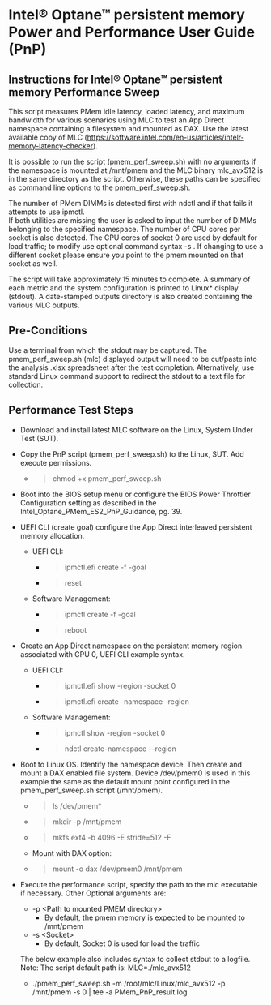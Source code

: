 ﻿# Intel® Optane™ persistent memory Power and Performance User Guide (PnP)

## Instructions for Intel® Optane™ persistent memory Performance Sweep

This script measures PMem idle latency, loaded latency, and maximum bandwidth for various scenarios using MLC to test an App Direct namespace containing a filesystem and mounted as DAX. Use the latest available copy of MLC (https://software.intel.com/en-us/articles/intelr-memory-latency-checker).

It is possible to run the script (pmem_perf_sweep.sh) with no arguments if the namespace is mounted at /mnt/pmem and the MLC binary mlc_avx512 is in the same directory as the script. Otherwise, these paths can be specified as command line options to the pmem_perf_sweep.sh. 

The number of PMem DIMMs is detected first with ndctl and if that fails it attempts to use ipmctl.  
If both utilities are missing the user is asked to input the number of DIMMs belonging to the specified namespace.
The number of CPU cores per socket is also detected. The CPU cores of socket 0 are used by default for load traffic; to modify use optional command syntax -s <socket>. If changing to use a different socket please ensure you point to the pmem mounted on that socket as well.

The script will take approximately 15 minutes to complete. A summary of each metric and the system configuration is printed to Linux* display (stdout). A date-stamped outputs directory is also created containing the various MLC outputs.

## Pre-Conditions

Use a terminal from which the stdout may be captured. The pmem_perf_sweep.sh (mlc) displayed output will need to be cut/paste into the analysis .xlsx spreadsheet after the test completion. Alternatively, use standard Linux command support to redirect the stdout to a text file for collection. 

## Performance Test Steps

* Download and install latest MLC software on the Linux, System Under Test (SUT).

* Copy the PnP script (pmem_perf_sweep.sh) to the Linux, SUT. Add execute permissions.
  * > chmod +x pmem_perf_sweep.sh
  
* Boot into the BIOS setup menu or configure the BIOS Power Throttler Configuration setting as described in the Intel_Optane_PMem_ES2_PnP_Guidance, pg. 39.

* UEFI CLI (create goal) configure the App Direct interleaved persistent memory allocation.
  * UEFI CLI:   
     * > ipmctl.efi create -f -goal
     * > reset      
  * Software Management:
     * > ipmctl create -f -goal
     * > reboot
     
* Create an App Direct namespace on the persistent memory region associated with CPU 0, UEFI CLI example syntax.	  
  * UEFI CLI:   
    * > ipmctl.efi show -region -socket 0
    * > ipmctl.efi create -namespace -region <RegionID>
  * Software Management:   
    * > ipmctl show -region -socket 0
    * > ndctl create-namespace --region <RegionID>

* Boot to Linux OS. Identify the namespace device. Then create and mount a DAX enabled file system. Device /dev/pmem0 is used in this example the same as the default mount point configured in the pmem_perf_sweep.sh script (/mnt/pmem).
  * > ls /dev/pmem*
  * > mkdir -p /mnt/pmem
  * > mkfs.ext4 -b 4096 -E stride=512 -F 
  * Mount with DAX option:
  * > mount -o dax /dev/pmem0 /mnt/pmem

* Execute the performance script, specify the path to the mlc executable if necessary.
  Other Optional arguments are:
  * -p \<Path to mounted PMEM directory\>
    * By default, the pmem memory is expected to be mounted to /mnt/pmem
  * -s \<Socket\> 
    * By default, Socket 0 is used for load the traffic

  The below example also includes syntax to collect stdout to a logfile. 
  Note: The script default path is: MLC=./mlc_avx512
    * ./pmem_perf_sweep.sh -m /root/mlc/Linux/mlc_avx512 -p /mnt/pmem -s 0 | tee -a PMem_PnP_result.log
